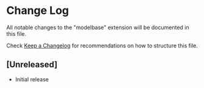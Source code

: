 # Change Log

All notable changes to the "modelbase" extension will be documented in this file.

Check [Keep a Changelog](http://keepachangelog.com/) for recommendations on how to structure this file.

## [Unreleased]

- Initial release